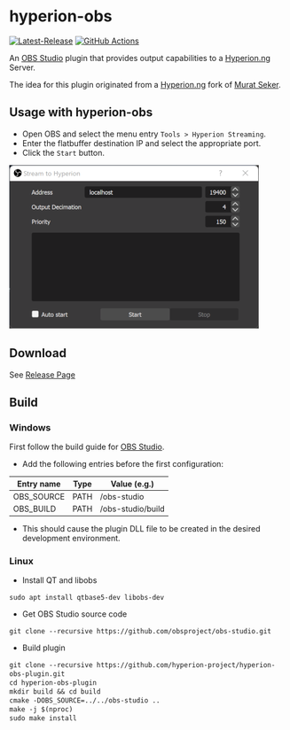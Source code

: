# hyperion-obs

[![Latest-Release](https://img.shields.io/github/v/release/hyperion-project/hyperion-obs-plugin)](https://github.com/hyperion-project/hyperion-obs-plugin/releases)
[![GitHub Actions](https://github.com/hyperion-project/hyperion-obs-plugin/workflows/hyperion-obs/badge.svg?branch=main)](https://github.com/hyperion-project/hyperion-obs-plugin/actions)

An [OBS Studio][obs] plugin that provides output capabilities to a
[Hyperion.ng][hyperion] Server.

The idea for this plugin originated from a [Hyperion.ng][hyperion] fork of [Murat Seker][m-seker].

## Usage with hyperion-obs

- Open OBS and select the menu entry `Tools > Hyperion Streaming`.
- Enter the flatbuffer destination IP and select the appropriate port.
- Click the `Start` button.

![hyperion-obs](screenshot/hyperion-obs.png)

## Download

See [Release Page](https://github.com/hyperion-project/hyperion-obs-plugin/releases)

## Build
### Windows
First follow the build guide for [OBS Studio][obs_build].
- Add the following entries before the first configuration:

| Entry name         | Type     | Value (e.g.)            |
|--------------------|----------|-------------------------|
| OBS_SOURCE         | PATH     | /obs-studio             |
| OBS_BUILD          | PATH     | /obs-studio/build       |

- This should cause the plugin DLL file to be created in the desired development environment.

### Linux
- Install QT and libobs

```
sudo apt install qtbase5-dev libobs-dev
```

- Get OBS Studio source code

```
git clone --recursive https://github.com/obsproject/obs-studio.git
```

- Build plugin

```
git clone --recursive https://github.com/hyperion-project/hyperion-obs-plugin.git
cd hyperion-obs-plugin
mkdir build && cd build
cmake -DOBS_SOURCE=../../obs-studio ..
make -j $(nproc)
sudo make install
```

[obs]: https://obsproject.com/
[obs_build]: https://github.com/obsproject/obs-studio/wiki/install-instructions#windows-build-directions
[hyperion]: https://github.com/hyperion-project/hyperion.ng
[m-seker]: https://github.com/m-seker/hyperion.ng/tree/feature/obs